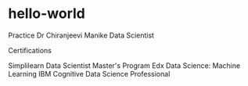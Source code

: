 # hello-world
Practice 
Dr Chiranjeevi Manike
Data Scientist

Certifications

Simplilearn
Data Scientist Master's Program
Edx
Data Science: Machine Learning
IBM Cognitive 
Data Science Professional
